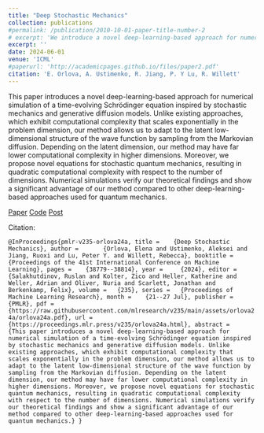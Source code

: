 ```yaml
---
title: "Deep Stochastic Mechanics"
collection: publications
#permalink: /publication/2010-10-01-paper-title-number-2
# excerpt: 'We introduce a novel deep-learning-based approach for numerical simulation of a time-evolving Schrödinger equation inspired by stochastic mechanics and generative diffusion models. Depending on the latent dimension, our method may have far lower computational complexity in higher dimensions compared to existing approaches. Experiments verify our theoretical findings and show a significant advantage of our method compared to other deep-learning-based approaches used for quantum mechanics.'
excerpt: ''
date: 2024-06-01
venue: 'ICML'
#paperurl: 'http://academicpages.github.io/files/paper2.pdf'
citation: 'E. Orlova, A. Ustimenko, R. Jiang, P. Y Lu, R. Willett'
---
```


This paper introduces a novel deep-learning-based approach for numerical simulation of a time-evolving Schrödinger equation inspired by stochastic mechanics and generative diffusion models. Unlike existing approaches, which exhibit computational complexity that scales exponentially in the problem dimension, our method allows us to adapt to the latent low-dimensional structure of the wave function by sampling from the Markovian diffusion. Depending on the latent dimension, our method may have far lower computational complexity in higher dimensions. Moreover, we propose novel equations for stochastic quantum mechanics, resulting in quadratic computational complexity with respect to the number of dimensions. Numerical simulations verify our theoretical findings and show a significant advantage of our method compared to other deep-learning-based approaches used for quantum mechanics.


[Paper](https://proceedings.mlr.press/v235/orlova24a.html) [Code](https://github.com/elena-orlova/deep-stochastic-mechanics) [Post](https://elena-orlova.github.io/dsm/)

Citation: 

``
@InProceedings{pmlr-v235-orlova24a,
  title = 	 {Deep Stochastic Mechanics},
  author =       {Orlova, Elena and Ustimenko, Aleksei and Jiang, Ruoxi and Lu, Peter Y. and Willett, Rebecca},
  booktitle = 	 {Proceedings of the 41st International Conference on Machine Learning},
  pages = 	 {38779--38814},
  year = 	 {2024},
  editor = 	 {Salakhutdinov, Ruslan and Kolter, Zico and Heller, Katherine and Weller, Adrian and Oliver, Nuria and Scarlett, Jonathan and Berkenkamp, Felix},
  volume = 	 {235},
  series = 	 {Proceedings of Machine Learning Research},
  month = 	 {21--27 Jul},
  publisher =    {PMLR},
  pdf = 	 {https://raw.githubusercontent.com/mlresearch/v235/main/assets/orlova24a/orlova24a.pdf},
  url = 	 {https://proceedings.mlr.press/v235/orlova24a.html},
  abstract = 	 {This paper introduces a novel deep-learning-based approach for numerical simulation of a time-evolving Schrödinger equation inspired by stochastic mechanics and generative diffusion models. Unlike existing approaches, which exhibit computational complexity that scales exponentially in the problem dimension, our method allows us to adapt to the latent low-dimensional structure of the wave function by sampling from the Markovian diffusion. Depending on the latent dimension, our method may have far lower computational complexity in higher dimensions. Moreover, we propose novel equations for stochastic quantum mechanics, resulting in quadratic computational complexity with respect to the number of dimensions. Numerical simulations verify our theoretical findings and show a significant advantage of our method compared to other deep-learning-based approaches used for quantum mechanics.}
}
``
